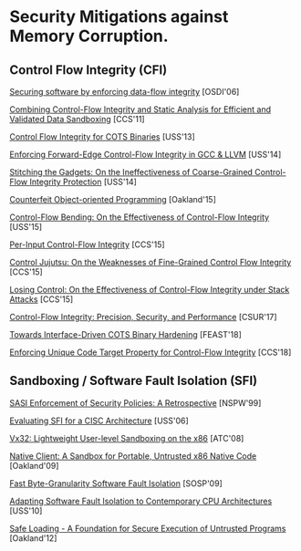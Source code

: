 # Security Mitigations against Memory Corruption.

## Control Flow Integrity (CFI)

[Securing software by enforcing data-flow
integrity](https://www.microsoft.com/en-us/research/wp-content/uploads/2006/11/dfiOSDI.pdf)
[OSDI'06]

[Combining Control-Flow Integrity and Static Analysis for Efficient and
Validated Data
Sandboxing](http://www.cse.psu.edu/~gxt29/papers/cfiDataSandboxing.pdf) [CCS'11]

[Control Flow Integrity for COTS
Binaries](https://www.usenix.org/system/files/conference/usenixsecurity13/sec13-paper_zhang.pdf)
[USS'13]

[Enforcing Forward-Edge Control-Flow Integrity in GCC & LLVM](https://static.googleusercontent.com/media/research.google.com/en//pubs/archive/42808.pdf) [USS'14]

[Stitching the Gadgets: On the Ineffectiveness of Coarse-Grained Control-Flow 
Integrity Protection](https://www.usenix.org/system/files/conference/usenixsecurity14/sec14-paper-davi.pdf) [USS'14]

[Counterfeit Object-oriented
Programming](https://www.syssec.ruhr-uni-bochum.de/media/emma/veroeffentlichungen/2015/03/28/COOP-Oakland15.pdf)
[Oakland'15]

[Control-Flow Bending: On the Effectiveness of Control-Flow
Integrity](http://nebelwelt.net/publications/files/15SEC.pdf) [USS'15]

[Per-Input Control-Flow
Integrity](http://www.cse.psu.edu/~gxt29/papers/picfi.pdf) [CCS'15]

[Control Jujutsu: On the Weaknesses of Fine-Grained Control Flow
Integrity](https://people.csail.mit.edu/fanl/papers/jujutsu-ccs15.pdf) [CCS'15]

[Losing Control: On the Effectiveness of Control-Flow Integrity under Stack
Attacks](https://www.ics.uci.edu/~perl/ccs15_stackdefiler.pdf) [CCS'15]

[Control-Flow Integrity: Precision, Security, and
Performance](https://www.sba-research.org/wp-content/uploads/publications/CFI_brunthaler.pdf)
[CSUR'17]

[Towards Interface-Driven COTS Binary
Hardening](https://www.utdallas.edu/~hamlen/xu18feast.pdf) [FEAST'18]

[Enforcing Unique Code Target Property for Control-Flow
Integrity](https://www.cc.gatech.edu/~hhu86/papers/ucfi.pdf) [CCS'18]


## Sandboxing / Software Fault Isolation (SFI) 

[SASI Enforcement of Security Policies: A
Retrospective](https://www.cs.cornell.edu/fbs/publications/sasiNSPW.ps)
[NSPW'99]

[Evaluating SFI for a CISC
Architecture](http://groups.csail.mit.edu/pag/pubs/pittsfield-usenix2006.pdf)
[USS'06]

[Vx32: Lightweight User-level Sandboxing on the
x86](https://pdfs.semanticscholar.org/1ce0/4e9007a26a21104b8bf4aedc81654463119a.pdf?_ga=2.45664096.598654028.1546450325-1063382891.1546450325)
[ATC'08]

[Native Client: A Sandbox for Portable, Untrusted x86 Native
Code](https://static.googleusercontent.com/media/research.google.com/en//pubs/archive/34913.pdf)
[Oakland'09]

[Fast Byte-Granularity Software Fault
Isolation](https://www.sigops.org/s/conferences/sosp/2009/papers/castro-sosp09.pdf)
[SOSP'09]

[Adapting Software Fault Isolation to Contemporary CPU
Architectures](https://www.usenix.org/legacy/events/sec10/tech/full_papers/Sehr.pdf)
[USS'10]

[Safe Loading - A Foundation for Secure Execution of Untrusted
Programs](http://hexhive.epfl.ch/publications/files/12Oakland.pdf) [Oakland'12]
